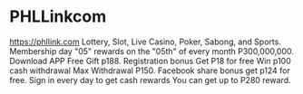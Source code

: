 # PHLLinkcom
https://phllink.com
Lottery, Slot, Live Casino, Poker, Sabong, and Sports.
Membership day "05" rewards on the "05th" of every month P300,000,000.
Download APP Free Gift p188.
Registration bonus Get P18 for free Win p100 cash withdrawal Max Withdrawal P150.
Facebook share bonus get p124 for free.
Sign in every day to get cash rewards You can get up to P280 reward.
